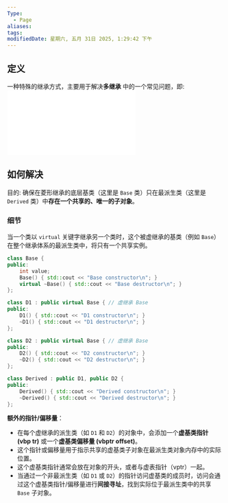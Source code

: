 ```yaml
---
Type:
  - Page
aliases: 
tags: 
modifiedDate: 星期六, 五月 31日 2025, 1:29:42 下午
---
```


## 定义

一种特殊的继承方式，主要用于解决**多继承** 中的一个常见问题，即:
![菱形继承问题](菱形继承问题.md)

## 如何解决

目的: 确保在菱形继承的底层基类（这里是 `Base` 类）只在最派生类（这里是 `Derived` 类）中**存在一个共享的、唯一的子对象**。

### 细节

当一个类以 `virtual` 关键字继承另一个类时，这个被虚继承的基类（例如 `Base`）在整个继承体系的最派生类中，将只有一个共享实例。

```cpp
class Base {
public:
    int value;
    Base() { std::cout << "Base constructor\n"; }
    virtual ~Base() { std::cout << "Base destructor\n"; }
};

class D1 : public virtual Base { // 虚继承 Base
public:
    D1() { std::cout << "D1 constructor\n"; }
    ~D1() { std::cout << "D1 destructor\n"; }
};

class D2 : public virtual Base { // 虚继承 Base
public:
    D2() { std::cout << "D2 constructor\n"; }
    ~D2() { std::cout << "D2 destructor\n"; }
};

class Derived : public D1, public D2 {
public:
    Derived() { std::cout << "Derived constructor\n"; }
    ~Derived() { std::cout << "Derived destructor\n"; }
};
```

**额外的指针/偏移量**：
- 在每个虚继承的派生类（如 `D1` 和 `D2`）的对象中，会添加一个**虚基类指针 (vbp tr)** 或一个**虚基类偏移量 (vbptr offset)**。
- 这个指针或偏移量用于指示共享的虚基类子对象在最派生类对象内存中的实际位置。
- 这个虚基类指针通常会放在对象的开头，或者与虚表指针（vptr）一起。
- 当通过一个非最派生类（如 `D1` 或 `D2`）的指针访问虚基类的成员时，访问会通过这个虚基类指针/偏移量进行**间接寻址**，找到实际位于最派生类中的共享 `Base` 子对象。
